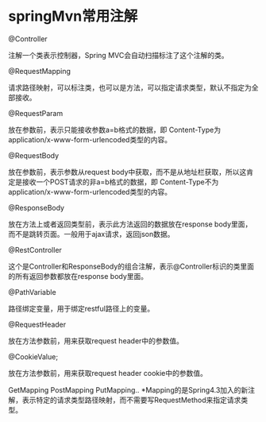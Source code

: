 # springMvn常用注解

@Controller

注解一个类表示控制器，Spring MVC会自动扫描标注了这个注解的类。

@RequestMapping

请求路径映射，可以标注类，也可以是方法，可以指定请求类型，默认不指定为全部接收。

@RequestParam

放在参数前，表示只能接收参数a=b格式的数据，即 Content-Type为 application/x-www-form-urlencoded类型的内容。

@RequestBody

放在参数前，表示参数从request body中获取，而不是从地址栏获取，所以这肯定是接收一个POST请求的非a=b格式的数据，即 Content-Type不为 application/x-www-form-urlencoded类型的内容。

@ResponseBody

放在方法上或者返回类型前，表示此方法返回的数据放在response body里面，而不是跳转页面。一般用于ajax请求，返回json数据。

@RestController

这个是Controller和ResponseBody的组合注解，表示@Controller标识的类里面的所有返回参数都放在response body里面。

@PathVariable

路径绑定变量，用于绑定restful路径上的变量。

@RequestHeader

放在方法参数前，用来获取request header中的参数值。

@CookieValue;

放在方法参数前，用来获取request header cookie中的参数值。

GetMapping PostMapping PutMapping.. *Mapping的是Spring4.3加入的新注解，表示特定的请求类型路径映射，而不需要写RequestMethod来指定请求类型。